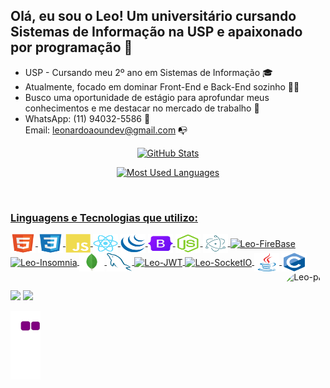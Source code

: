 ## Olá, eu sou o Leo! Um universitário cursando Sistemas de Informação na USP e apaixonado por programação 👋

- USP - Cursando meu 2º ano em Sistemas de Informação 🎓
- Atualmente, focado em dominar Front-End e Back-End sozinho 👨‍💻
- Busco uma oportunidade de estágio para aprofundar meus conhecimentos e me destacar no mercado de trabalho 🧠
- WhatsApp: (11) 94032-5586 📲 <br>
  Email: leonardoaoundev@gmail.com 📭
  
<div align="center">
  <a href="https://github.com/LeoAoun" target="_blank">
    
 ![GitHub Stats](https://github-readme-stats.vercel.app/api?username=LeoAoun&theme=dracula)

 ![Most Used Languages](https://github-readme-stats.vercel.app/api/top-langs/?username=LeoAoun&show_icons=true&theme=dracula)
    
</div>
  <div style="display: inline_block"><br>
    
### Linguagens e Tecnologias que utilizo:
<!--   <img align="center" alt="Leo-Ts" height="30" width="40" src="https://raw.githubusercontent.com/devicons/devicon/master/icons/typescript/typescript-plain.svg"> -->
  <img align="center" alt="Leo-HTML" height="30" width="40" src="https://raw.githubusercontent.com/devicons/devicon/master/icons/html5/html5-original.svg">
  <img align="center" alt="Leo-CSS" height="30" width="40" src="https://raw.githubusercontent.com/devicons/devicon/master/icons/css3/css3-original.svg">
  <img align="center" alt="Leo-JS" height="30" width="40" src="https://raw.githubusercontent.com/devicons/devicon/master/icons/javascript/javascript-plain.svg">
  <img align="center" alt="Leo-React" height="30" width="40" src="https://raw.githubusercontent.com/devicons/devicon/master/icons/react/react-original.svg">
  <img align="center" alt="Leo-Jquery" height="30" width="40" src="https://raw.githubusercontent.com/devicons/devicon/master/icons/jquery/jquery-original.svg">
  <img align="center" alt="Leo-Bootstrap" height="30" width="40" src="https://raw.githubusercontent.com/devicons/devicon/master/icons/bootstrap/bootstrap-original.svg">
  <img align="center" alt="Leo-NodeJS" height="30" width="40" src="https://raw.githubusercontent.com/devicons/devicon/master/icons/nodejs/nodejs-original.svg">
    <img align="center" alt="Leo-Electron" height="30" width="40" src="https://raw.githubusercontent.com/devicons/devicon/master/icons/electron/electron-original.svg">
  <img align="center" alt="Leo-FireBase" height="30" width="40" src="https://user-images.githubusercontent.com/100950151/184993191-6fdc0c71-f83e-42d7-8678-f14008445abf.svg">
  <img align="center" alt="Leo-Insomnia" height="30" width="40" src="https://user-images.githubusercontent.com/100950151/183777544-05a67d46-74b7-4410-a160-0c045e77448a.svg">
  <img align="center" alt="Leo-MongoDB" height="30" width="40" src="https://raw.githubusercontent.com/devicons/devicon/master/icons/mongodb/mongodb-original.svg">
    <img align="center" alt="Leo-mySQL" height="30" width="40" src="https://raw.githubusercontent.com/devicons/devicon/master/icons/mysql/mysql-plain.svg">
  <img align="center" alt="Leo-JWT" height="30" width="40" src="https://user-images.githubusercontent.com/100950151/185247587-ade77892-b4ca-42db-be7c-ba6f9863479f.svg">
  <img align="center" alt="Leo-SocketIO" height="30" width="40" src="https://user-images.githubusercontent.com/100950151/185439260-8da8df2f-2dd9-4d7a-8166-d966c204956d.svg">
  <img align="center" alt="Leo-Java" height="30" width="40" src="https://raw.githubusercontent.com/devicons/devicon/master/icons/java/java-original.svg">
  <img align="center" alt="Leo-C" height="30" width="40" src="https://raw.githubusercontent.com/devicons/devicon/master/icons/c/c-original.svg">
  <img align="right" alt="Leo-pic" height="150" style="border-radius:50px;" src="https://media.discordapp.net/attachments/955862717086969989/955862826415706202/Avatar-Maker.png?width=373&height=406">

</div>

  ##
  
  <div> 
  <a href = "mailto:leonardoaoundev@gmail.com"><img src="https://img.shields.io/badge/-Gmail-%23333?style=for-the-badge&logo=gmail&logoColor=white" target="_blank"></a>
  <a href="https://www.linkedin.com/in/leonardo-aoun/" target="_blank"><img src="https://img.shields.io/badge/-LinkedIn-%230077B5?style=for-the-badge&logo=linkedin&logoColor=white" target="_blank"></a> 
</div>

 ![snake gif](https://github.com/LeoAoun/LeoAoun/blob/output/github-contribution-grid-snake.gif)
